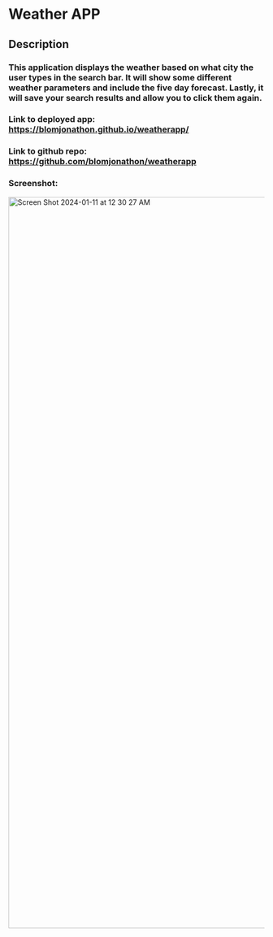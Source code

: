 # Weather APP
## Description
### This application displays the weather based on what city the user types in the search bar. It will show some different weather parameters and include the five day forecast. Lastly, it will save your search results and allow you to click them again.
### Link to deployed app: https://blomjonathon.github.io/weatherapp/
### Link to github repo: https://github.com/blomjonathon/weatherapp

### Screenshot:

<img width="1440" alt="Screen Shot 2024-01-11 at 12 30 27 AM" src="https://github.com/blomjonathon/weatherapp/assets/126799836/0ee2f2ca-8386-4105-9166-a0e89fdb068f">
